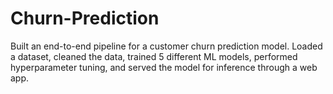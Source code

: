 # Churn-Prediction
Built an end-to-end pipeline for a customer churn prediction model. Loaded a dataset, cleaned the data, trained 5 different ML models, performed hyperparameter tuning, and served the model for inference through a web app.
